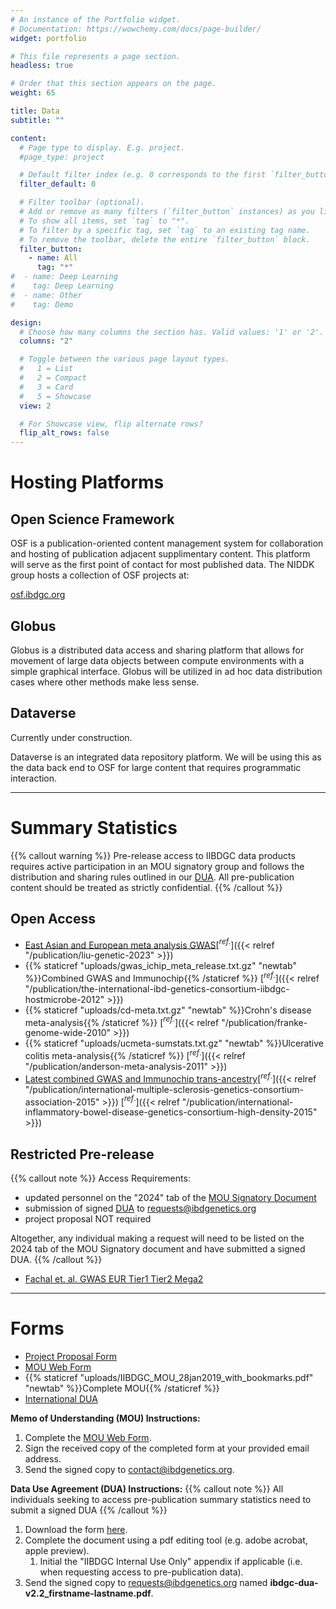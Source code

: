 ```yaml
---
# An instance of the Portfolio widget.
# Documentation: https://wowchemy.com/docs/page-builder/
widget: portfolio

# This file represents a page section.
headless: true

# Order that this section appears on the page.
weight: 65

title: Data
subtitle: ""

content:
  # Page type to display. E.g. project.
  #page_type: project

  # Default filter index (e.g. 0 corresponds to the first `filter_button` instance below).
  filter_default: 0

  # Filter toolbar (optional).
  # Add or remove as many filters (`filter_button` instances) as you like.
  # To show all items, set `tag` to "*".
  # To filter by a specific tag, set `tag` to an existing tag name.
  # To remove the toolbar, delete the entire `filter_button` block.
  filter_button:
    - name: All
      tag: "*"
#  - name: Deep Learning
#    tag: Deep Learning
#  - name: Other
#    tag: Demo

design:
  # Choose how many columns the section has. Valid values: '1' or '2'.
  columns: "2"

  # Toggle between the various page layout types.
  #   1 = List
  #   2 = Compact
  #   3 = Card
  #   5 = Showcase
  view: 2

  # For Showcase view, flip alternate rows?
  flip_alt_rows: false
---
```


# Hosting Platforms

## Open Science Framework

OSF is a publication-oriented content management system for collaboration and hosting of publication adjacent supplimentary content. This platform will serve as the first point of contact for most published data. The NIDDK group hosts a collection of OSF projects at:

[osf.ibdgc.org](https://osf.ibdgc.org)

## Globus

Globus is a distributed data access and sharing platform that allows for movement of large data objects between compute environments with a simple graphical interface. Globus will be utilized in ad hoc data distribution cases where other methods make less sense.

## Dataverse

Currently under construction.

Dataverse is an integrated data repository platform. We will be using this as the data back end to OSF for large content that requires programmatic interaction.

---

# Summary Statistics

{{% callout warning %}}
Pre-release access to IIBDGC data products requires active participation in an MOU signatory group and follows the distribution and sharing rules outlined in our [DUA](https://drive.google.com/file/d/10ZSvrUP2QKWwOv1XpeGk9AI9cn9dVbn2/view?usp=sharing). All pre-publication content should be treated as strictly confidential.
{{% /callout %}}

## Open Access

- [East Asian and European meta analysis GWAS](https://drive.google.com/drive/folders/1ExOvx1qcrJFLp7VpQFnR5VyY-1KM4pjx?usp=drive_link)[$^{ref.}$]({{< relref "/publication/liu-genetic-2023" >}})
- {{% staticref "uploads/gwas_ichip_meta_release.txt.gz" "newtab" %}}Combined GWAS and Immunochip{{% /staticref %}} [$^{ref.}$]({{< relref "/publication/the-international-ibd-genetics-consortium-iibdgc-hostmicrobe-2012" >}})
- {{% staticref "uploads/cd-meta.txt.gz" "newtab" %}}Crohn's disease meta-analysis{{% /staticref %}} [$^{ref.}$]({{< relref "/publication/franke-genome-wide-2010" >}})
- {{% staticref "uploads/ucmeta-sumstats.txt.gz" "newtab" %}}Ulcerative colitis meta-analysis{{% /staticref %}} [$^{ref.}$]({{< relref "/publication/anderson-meta-analysis-2011" >}})
- [Latest combined GWAS and Immunochip trans-ancestry](https://www.dropbox.com/s/ttuc6s7tv26voq3/iibdgc-trans-ancestry-filtered-summary-stats.tgz?dl=0)[$^{ref.}$]({{< relref "/publication/international-multiple-sclerosis-genetics-consortium-association-2015" >}}) [$^{ref.}$]({{< relref "/publication/international-inflammatory-bowel-disease-genetics-consortium-high-density-2015" >}})

## Restricted Pre-release

{{% callout note %}}
Access Requirements:

- updated personnel on the "2024" tab of the [MOU Signatory Document](https://docs.google.com/spreadsheets/d/1ykB463JQDp9BPtG355gP5EGJLwzj3xCElqdkNMtyaKA/edit?usp=sharing)
- submission of signed [DUA](https://drive.google.com/file/d/10ZSvrUP2QKWwOv1XpeGk9AI9cn9dVbn2/view?usp=sharing) to requests@ibdgenetics.org
- project proposal NOT required

Altogether, any individual making a request will need to be listed on the 2024 tab of the MOU Signatory document and have submitted a signed DUA.
{{% /callout %}}

- [Fachal et. al. GWAS EUR Tier1 Tier2 Mega2](https://osf.io/3vc8y/)

---

# Forms

- [Project Proposal Form](https://forms.gle/4oLAJ8Q5bf31p3Eh9)
- [MOU Web Form](https://forms.gle/aMJQ6bou9cwZGiGy5)
- {{% staticref "uploads/IIBDGC_MOU_28jan2019_with_bookmarks.pdf" "newtab" %}}Complete MOU{{% /staticref %}}
- [International DUA](https://drive.google.com/file/d/10ZSvrUP2QKWwOv1XpeGk9AI9cn9dVbn2/view?usp=sharing)

**Memo of Understanding (MOU) Instructions:**

1. Complete the [MOU Web Form](https://forms.gle/aMJQ6bou9cwZGiGy5).
1. Sign the received copy of the completed form at your provided email address.
1. Send the signed copy to contact@ibdgenetics.org.

**Data Use Agreement (DUA) Instructions:**
{{% callout note %}}
All individuals seeking to access pre-publication summary statistics need to submit a signed DUA
{{% /callout %}}

1. Download the form [here](https://drive.google.com/file/d/10ZSvrUP2QKWwOv1XpeGk9AI9cn9dVbn2/view?usp=sharing).
1. Complete the document using a pdf editing tool (e.g. adobe acrobat, apple preview).
   1. Initial the "IIBDGC Internal Use Only" appendix if applicable (i.e. when requesting access to pre-publication data).
1. Send the signed copy to requests@ibdgenetics.org named **ibdgc-dua-v2.2_firstname-lastname.pdf**.
